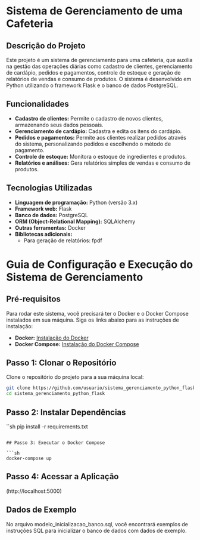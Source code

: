 # Sistema de Gerenciamento de uma Cafeteria

## Descrição do Projeto
Este projeto é um sistema de gerenciamento para uma cafeteria, que auxilia na gestão das operações diárias como cadastro de clientes, gerenciamento de cardápio, pedidos e pagamentos, controle de estoque e geração de relatórios de vendas e consumo de produtos. O sistema é desenvolvido em Python utilizando o framework Flask e o banco de dados PostgreSQL.

## Funcionalidades
- **Cadastro de clientes:** Permite o cadastro de novos clientes, armazenando seus dados pessoais.
- **Gerenciamento de cardápio:** Cadastra e edita os itens do cardápio.
- **Pedidos e pagamentos:** Permite aos clientes realizar pedidos através do sistema, personalizando pedidos e escolhendo o método de pagamento.
- **Controle de estoque:** Monitora o estoque de ingredientes e produtos.
- **Relatórios e análises:** Gera relatórios simples de vendas e consumo de produtos.

## Tecnologias Utilizadas
- **Linguagem de programação:** Python (versão 3.x)
- **Framework web:** Flask
- **Banco de dados:** PostgreSQL
- **ORM (Object-Relational Mapping):** SQLAlchemy
- **Outras ferramentas:** Docker
- **Bibliotecas adicionais:** 
  - Para geração de relatórios: fpdf

# Guia de Configuração e Execução do Sistema de Gerenciamento

## Pré-requisitos

Para rodar este sistema, você precisará ter o Docker e o Docker Compose instalados em sua máquina. Siga os links abaixo para as instruções de instalação:

- **Docker:** [Instalação do Docker](https://docs.docker.com/get-docker/)
- **Docker Compose:** [Instalação do Docker Compose](https://docs.docker.com/compose/install/)

## Passo 1: Clonar o Repositório

Clone o repositório do projeto para a sua máquina local:

```sh
git clone https://github.com/usuario/sistema_gerenciamento_python_flask.git
cd sistema_gerenciamento_python_flask
```

## Passo 2: Instalar Dependências

``sh
pip install -r requirements.txt
```

## Passo 3: Executar o Docker Compose

```sh
docker-compose up
```

## Passo 4: Acessar a Aplicação

(http://localhost:5000)

## Dados de Exemplo
No arquivo modelo_inicializacao_banco.sql, você encontrará exemplos de instruções SQL para inicializar o banco de dados com dados de exemplo.
